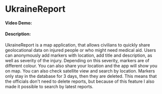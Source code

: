 # UkraineReport
#### Video Demo:  
#### Description:
UkraineReport is a map application, that allows civilians to quickly share geolocational data on injured people or who might need medical aid. Users can anonymously add markers with location, add title and description, as well as severity of the injury. Depending on this severity, markers are of different colour. You can also share your location and the app will show you on map. You can also check satellite view and search by location.
Markers only stay in the database for 3 days, then they are deleted. This means that the officials don't need to delete reports, but because of this feature I also made it possible to search by latest reports.
